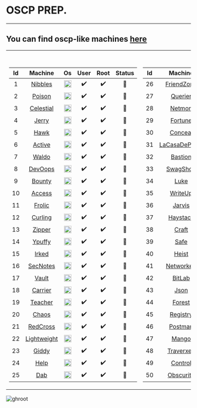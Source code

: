 # OSCP PREP.
--------------------
## You can find oscp-like machines [here](Oscp)

<table>
<tr><th colspan="3"> My Dashboard </th></tr>
<tr><td>

|Id| Machine | Os | User | Root | Status |
| :---: | :---: | :---: | :---: | :---: | :---: |
|1|[Nibbles](nibbles.pdf)  | <img src="https://github.com/fatihh92/HackTheBox-Writeups/blob/master/resim/linux.png" width="20" height="20"> |:heavy_check_mark:|:heavy_check_mark:|:red_circle:|
|2|[Poison](poison.pdf)   | <img src="https://github.com/fatihh92/HackTheBox-Writeups/blob/master/resim/freebsd.png" width="20" height="20"> |:heavy_check_mark:|:heavy_check_mark:|:red_circle:|
|3|[Celestial](celestial.pdf)| <img src="https://github.com/fatihh92/HackTheBox-Writeups/blob/master/resim/linux.png" width="20" height="20"> |:heavy_check_mark:|:heavy_check_mark:|:red_circle:|
|4|[Jerry](jerry.pdf)    | <img src="https://github.com/fatihh92/HackTheBox-Writeups/blob/master/resim/win.png" width="20" height="20"> |:heavy_check_mark:|:heavy_check_mark:|:red_circle:|
|5|[Hawk](hawk.pdf)     | <img src="https://github.com/fatihh92/HackTheBox-Writeups/blob/master/resim/linux.png" width="20" height="20"> |:heavy_check_mark:|:heavy_check_mark:|:red_circle:|
|6|[Active](active.pdf)   | <img src="https://github.com/fatihh92/HackTheBox-Writeups/blob/master/resim/win.png" width="20" height="20"> |:heavy_check_mark:|:heavy_check_mark:|:red_circle:|
|7|[Waldo](waldo.pdf)    | <img src="https://github.com/fatihh92/HackTheBox-Writeups/blob/master/resim/linux.png" width="20" height="20"> |:heavy_check_mark:|:heavy_check_mark:|:red_circle:|
|8|[DevOops](devops.pdf)  | <img src="https://github.com/fatihh92/HackTheBox-Writeups/blob/master/resim/linux.png" width="20" height="20"> |:heavy_check_mark:|:heavy_check_mark:|:red_circle:|
|9|[Bounty](bounty.pdf)  | <img src="https://github.com/fatihh92/HackTheBox-Writeups/blob/master/resim/win.png" width="20" height="20"> |:heavy_check_mark:|:heavy_check_mark:|:red_circle:|
|10|[Access](access.pdf)  | <img src="https://github.com/fatihh92/HackTheBox-Writeups/blob/master/resim/win.png" width="20" height="20"> |:heavy_check_mark:|:heavy_check_mark:|:red_circle:|
|11|[Frolic](frolic.pdf)| <img src="https://github.com/fatihh92/HackTheBox-Writeups/blob/master/resim/linux.png" width="20" height="20"> |:heavy_check_mark:|:heavy_check_mark:|:red_circle:|
|12|[Curling](curling.pdf)| <img src="https://github.com/fatihh92/HackTheBox-Writeups/blob/master/resim/linux.png" width="20" height="20"> |:heavy_check_mark:|:heavy_check_mark:|:red_circle:|
|13|[Zipper](zipper.pdf) | <img src="https://github.com/fatihh92/HackTheBox-Writeups/blob/master/resim/linux.png" width="20" height="20"> |:heavy_check_mark:|:heavy_check_mark:| :red_circle: |
|14|[Ypuffy](ypuffy.pdf)| <img src="https://github.com/fatihh92/HackTheBox-Writeups/blob/master/resim/freebsd.png" width="20" height="20"> |:heavy_check_mark:|:heavy_check_mark:| :red_circle: |
|15|[Irked](irked.pdf)| <img src="https://github.com/fatihh92/HackTheBox-Writeups/blob/master/resim/linux.png" width="20" height="20"> |:heavy_check_mark:|:heavy_check_mark:| :red_circle: |
|16|[SecNotes](secnotes.pdf) | <img src="https://github.com/fatihh92/HackTheBox-Writeups/blob/master/resim/win.png" width="20" height="20"> |:heavy_check_mark:|:heavy_check_mark:|:red_circle:|
|17|[Vault](vault.pdf)| <img src="https://github.com/fatihh92/HackTheBox-Writeups/blob/master/resim/linux.png" width="20" height="20"> |:heavy_check_mark:|:heavy_check_mark:|:red_circle:|
|18|[Carrier](carrier.pdf) | <img src="https://github.com/fatihh92/HackTheBox-Writeups/blob/master/resim/linux.png" width="20" height="20"> |:heavy_check_mark:|:heavy_check_mark:| :red_circle: |
|19|[Teacher](teacher.pdf)| <img src="https://github.com/fatihh92/HackTheBox-Writeups/blob/master/resim/linux.png" width="20" height="20"> |:heavy_check_mark:|:heavy_check_mark:| :red_circle: |
|20|[Chaos](chaos.pdf)| <img src="https://github.com/fatihh92/HackTheBox-Writeups/blob/master/resim/linux.png" width="20" height="20"> |:heavy_check_mark:|:heavy_check_mark:| :red_circle: |
|21|[RedCross](redcross.pdf)| <img src="https://github.com/fatihh92/HackTheBox-Writeups/blob/master/resim/linux.png" width="20" height="20"> |:heavy_check_mark:|:heavy_check_mark:| :red_circle: |
|22|[Lightweight](leightweight.pdf)| <img src="https://github.com/fatihh92/HackTheBox-Writeups/blob/master/resim/linux.png" width="20" height="20"> |:heavy_check_mark:|:heavy_check_mark:| :red_circle: |
|23|[Giddy](giddy.pdf) | <img src="https://github.com/fatihh92/HackTheBox-Writeups/blob/master/resim/win.png" width="20" height="20"> |:heavy_check_mark:|:heavy_check_mark:|:red_circle:|
|24|[Help](help.pdf)| <img src="https://github.com/fatihh92/HackTheBox-Writeups/blob/master/resim/linux.png" width="20" height="20"> |:heavy_check_mark:|:heavy_check_mark:|:red_circle:|
|25|[Dab](dab.pdf) | <img src="https://github.com/fatihh92/HackTheBox-Writeups/blob/master/resim/linux.png" width="20" height="20"> |:heavy_check_mark:|:heavy_check_mark:|:red_circle:|
</td><td>

|Id| Machine | Os | User | Root | Status |
| :---: | :---: | :---: | :---: | :---: | :---: |
|26|[FriendZone](friendzone.pdf)| <img src="https://github.com/fatihh92/HackTheBox-Writeups/blob/master/resim/linux.png" width="20" height="20"> |:heavy_check_mark:|:heavy_check_mark:|:red_circle:|
|27|[Querier](querier.pdf)| <img src="https://github.com/fatihh92/HackTheBox-Writeups/blob/master/resim/win.png" width="20" height="20"> |:heavy_check_mark:|:heavy_check_mark:|:red_circle:|
|28|[Netmon](netmon.pdf)| <img src="https://github.com/fatihh92/HackTheBox-Writeups/blob/master/resim/win.png" width="20" height="20"> |:heavy_check_mark:|:heavy_check_mark:|:red_circle:|
|29|[Fortune](fortune.pdf)| <img src="https://github.com/fatihh92/HackTheBox-Writeups/blob/master/resim/openbsd.gif" width="20" height="20"> |:heavy_check_mark:|:heavy_check_mark:|:red_circle:|
|30|[Conceal](conceal.pdf)| <img src="https://github.com/fatihh92/HackTheBox-Writeups/blob/master/resim/win.png" width="20" height="20"> |:heavy_check_mark:|:heavy_check_mark:|:red_circle:|
|31|[LaCasaDePapel](lacasadepapel.pdf)| <img src="https://github.com/fatihh92/HackTheBox-Writeups/blob/master/resim/linux.png" width="20" height="20"> |:heavy_check_mark:|:heavy_check_mark:|:red_circle:|
|32|[Bastion](bastion.pdf)| <img src="https://github.com/fatihh92/HackTheBox-Writeups/blob/master/resim/win.png" width="20" height="20"> |:heavy_check_mark:|:heavy_check_mark:|:red_circle:|
|33|[SwagShop](swagshop.pdf)| <img src="https://github.com/fatihh92/HackTheBox-Writeups/blob/master/resim/linux.png" width="20" height="20"> |:heavy_check_mark:|:heavy_check_mark:|:red_circle:|
|34|[Luke](luke.pdf)| <img src="https://github.com/fatihh92/HackTheBox-Writeups/blob/master/resim/freebsd.png" width="20" height="20"> |:heavy_check_mark:|:heavy_check_mark:|:red_circle:|
|35|[WriteUp](writeup.pdf)| <img src="https://github.com/fatihh92/HackTheBox-Writeups/blob/master/resim/linux.png" width="20" height="20"> |:heavy_check_mark:|:heavy_check_mark:|:red_circle:|
|36|[Jarvis](jarvis.pdf)| <img src="https://github.com/fatihh92/HackTheBox-Writeups/blob/master/resim/linux.png" width="20" height="20"> |:heavy_check_mark:|:heavy_check_mark:|:red_circle:|
|37|[Haystack](haystack.pdf)| <img src="https://github.com/fatihh92/HackTheBox-Writeups/blob/master/resim/linux.png" width="20" height="20"> |:heavy_check_mark:|:heavy_check_mark:|:red_circle:|
|38|[Craft](craft.pdf)| <img src="https://github.com/fatihh92/HackTheBox-Writeups/blob/master/resim/linux.png" width="20" height="20"> |:heavy_check_mark:|:heavy_check_mark:|:red_circle:|
|39|[Safe](safe.pdf)| <img src="https://github.com/fatihh92/HackTheBox-Writeups/blob/master/resim/linux.png" width="20" height="20"> |:heavy_check_mark:|:heavy_check_mark:|:red_circle:|
|40|[Heist](heist.pdf)| <img src="https://github.com/fatihh92/HackTheBox-Writeups/blob/master/resim/win.png" width="20" height="20"> |:heavy_check_mark:|:heavy_check_mark:|:red_circle:|
|41|[Networked](networked.pdf)| <img src="https://github.com/fatihh92/HackTheBox-Writeups/blob/master/resim/linux.png" width="20" height="20"> |:heavy_check_mark:|:heavy_check_mark:|:red_circle:|
|42|[BitLab](bitlab.pdf)| <img src="https://github.com/fatihh92/HackTheBox-Writeups/blob/master/resim/linux.png" width="20" height="20"> |:heavy_check_mark:|:heavy_check_mark:|:red_circle:|
|43|[Json](json.pdf)| <img src="https://github.com/fatihh92/HackTheBox-Writeups/blob/master/resim/win.png" width="20" height="20"> |:heavy_check_mark:|:heavy_check_mark:|:red_circle:|
|44|[Forest](forest.pdf)| <img src="https://github.com/fatihh92/HackTheBox-Writeups/blob/master/resim/win.png" width="20" height="20"> |:heavy_check_mark:|:heavy_check_mark:|:red_circle:|
|45|[Registry](registry.pdf)| <img src="https://github.com/fatihh92/HackTheBox-Writeups/blob/master/resim/linux.png" width="20" height="20"> |:heavy_check_mark:|:heavy_check_mark:|:red_circle:|
|46|[Postman](postman.pdf)| <img src="https://github.com/fatihh92/HackTheBox-Writeups/blob/master/resim/linux.png" width="20" height="20"> |:heavy_check_mark:|:heavy_check_mark:|:red_circle:|
|47|[Mango](mango.pdf)| <img src="https://github.com/fatihh92/HackTheBox-Writeups/blob/master/resim/linux.png" width="20" height="20"> |:heavy_check_mark:|:heavy_check_mark:|:red_circle:|
|48|[Traverxec](traverxec.pdf)| <img src="https://github.com/fatihh92/HackTheBox-Writeups/blob/master/resim/linux.png" width="20" height="20"> |:heavy_check_mark:|:heavy_check_mark:|:red_circle:|
|49|[Control](Control.pdf)| <img src="https://github.com/fatihh92/HackTheBox-Writeups/blob/master/resim/win.png" width="20" height="20"> |:heavy_check_mark:|:heavy_check_mark:|:red_circle:|
|50|[Obscurity](Obscurity.pdf)| <img src="https://github.com/fatihh92/HackTheBox-Writeups/blob/master/resim/linux.png" width="20" height="20"> |:heavy_check_mark:|:heavy_check_mark:|:red_circle:|
</td><td>

|Id| Machine | Os | User | Root | Status |
| :---: | :---: | :---: | :---: | :---: | :---: |
|51|[Resolute](resolute.pdf)| <img src="https://github.com/fatihh92/HackTheBox-Writeups/blob/master/resim/win.png" width="20" height="20"> |:heavy_check_mark:|:heavy_check_mark:|:red_circle:|
|52|[Sniper](sniper.pdf)| <img src="https://github.com/fatihh92/HackTheBox-Writeups/blob/master/resim/win.png" width="20" height="20"> |:heavy_check_mark:|:heavy_check_mark:|:red_circle:|
|53|[OpenAdmin](openadmin.pdf)| <img src="https://github.com/fatihh92/HackTheBox-Writeups/blob/master/resim/linux.png" width="20" height="20"> |:heavy_check_mark:|:heavy_check_mark:|:red_circle:|
|54|[Monteverde](monteverde.pdf)| <img src="https://github.com/fatihh92/HackTheBox-Writeups/blob/master/resim/win.png" width="20" height="20"> |:heavy_check_mark:|:heavy_check_mark:|:red_circle:|
|55|[Nest](nest.pdf)| <img src="https://github.com/fatihh92/HackTheBox-Writeups/blob/master/resim/win.png" width="20" height="20"> |:heavy_check_mark:|:heavy_check_mark:|:red_circle:|
|56|[Zetta](zetta.pdf)| <img src="https://github.com/fatihh92/HackTheBox-Writeups/blob/master/resim/linux.png" width="20" height="20"> |:heavy_check_mark:|:heavy_check_mark:|:red_circle:|
|57|[Sauna](Sauna.pdf)| <img src="https://github.com/fatihh92/HackTheBox-Writeups/blob/master/resim/win.png" width="20" height="20"> |:heavy_check_mark:|:heavy_check_mark:|:red_circle:|
|58|[Traceback](Traceback.pdf)| <img src="https://github.com/fatihh92/HackTheBox-Writeups/blob/master/resim/linux.png" width="20" height="20"> |:heavy_check_mark:|:heavy_check_mark:|:red_circle:|
|59|[Book](book.pdf)| <img src="https://github.com/fatihh92/HackTheBox-Writeups/blob/master/resim/linux.png" width="20" height="20"> |:heavy_check_mark:|:heavy_check_mark:|:red_circle:|
|60|[Remote](remote.pdf)| <img src="https://github.com/fatihh92/HackTheBox-Writeups/blob/master/resim/win.png" width="20" height="20"> |:heavy_check_mark:|:heavy_check_mark:|Active|
|61|[Cascade](cascade.pdf)| <img src="https://github.com/fatihh92/HackTheBox-Writeups/blob/master/resim/win.png" width="20" height="20"> |:heavy_check_mark:|:heavy_check_mark:|:red_circle:|
|62|[ServMon](servmon.pdf)| <img src="https://github.com/fatihh92/HackTheBox-Writeups/blob/master/resim/win.png" width="20" height="20"> |:heavy_check_mark:|:heavy_check_mark:|:red_circle:|
|63|[ForwardSlash](forwardslash.pdf)| <img src="https://github.com/fatihh92/HackTheBox-Writeups/blob/master/resim/linux.png" width="20" height="20"> |:heavy_check_mark:|:heavy_check_mark:|:red_circle:|
|64|[Magic](magic.pdf)| <img src="https://github.com/fatihh92/HackTheBox-Writeups/blob/master/resim/linux.png" width="20" height="20"> |:heavy_check_mark:|:heavy_check_mark:|Active|

</td></tr> 
</table>
<img src="https://www.hackthebox.eu/badge/image/9931" alt="ghroot" width="%100" height="%100">